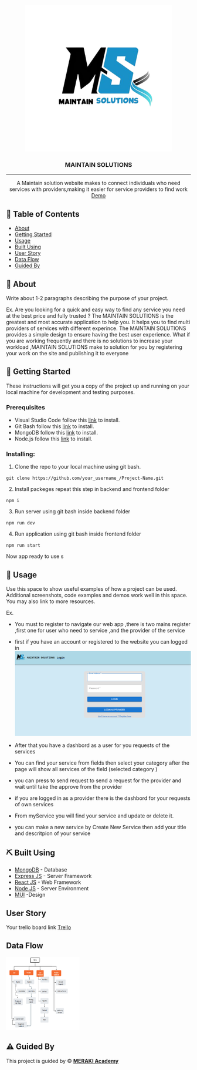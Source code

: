 <p align="center">
 <img width="400px" height="400px" src="./frontend/src/components/shared components/M_processed.jpg" alt="Project logo">
 </a>
</p>

<h3 align="center">MAINTAIN SOLUTIONS
</h3>

---

<p align="center"> A Maintain solution website makes to connect individuals who need services with providers,making it easier for service providers to find work 
    <br> 
<a href=''>Demo</a>
    <br> 
</p>

## 📝 Table of Contents

- [About](#about)
- [Getting Started](#getting_started)
- [Usage](#usage)
- [Built Using](#built_using)
- [User Story](#user_story)
- [Data Flow](#data_flow)
- [Guided By](#guided_by)

## 🧐 About <a name = "about"></a>

Write about 1-2 paragraphs describing the purpose of your project.

Ex. Are you looking for a quick and easy way to find any service you need at the best price and fully trusted ? The MAINTAIN SOLUTIONS is the greatest and most accurate application to help you. It helps you to find multi providers of services with different experince.
 The MAINTAIN SOLUTIONS provides a simple design to ensure having the best user experience.
What if you are working frequently and there is no solutions to increase your workload ,MAINTAIN SOLUTIONS make to solution for you by registering your work on the site and publishing it to everyone

## 🏁 Getting Started <a name = "getting_started"></a>

These instructions will get you a copy of the project up and running on your local machine for development and testing purposes.

### Prerequisites

- Visual Studio Code follow this <a href='https://code.visualstudio.com/download'>link</a> to install.
- Git Bash follow this <a href='https://git-scm.com/downloads'>link</a> to install.
- MongoDB follow this <a href='https://www.mongodb.com/try/download/community'>link</a> to install.
- Node.js follow this <a href='https://nodejs.org/en/download/package-manager'>link</a> to install.

### Installing:

1. Clone the repo to your local machine using git bash.

```
git clone https://github.com/your_username_/Project-Name.git
```

2. Install packeges repeat this step in backend and frontend folder

```
npm i
```

3. Run server using git bash inside backend folder

```
npm run dev
```

4. Run application using git bash inside frontend folder

```
npm run start
```

Now app ready to use
s
## 🎈 Usage <a name="usage"></a>

Use this space to show useful examples of how a project can be used. Additional screenshots, code examples and demos work well in this space. You may also link to more resources.

Ex.

- You must to register to navigate our web app ,there is two mains register ,first one for user who need to service ,and the provider of the service

- first if you have an account or registered to the website you can logged in 
![alt text](image.png)

- After that you have a dashbord as a user for you requests of the services 

- You can find your service from fields then select your category after the page will show all services of the field (selected category )
- you can press to send request to send a request for the provider and wait until take the approve from the provider 


- if you are logged in as a provider there is the dashbord for your requests of own services 
- From myService you will find your service and update or delete it.

- you can make a new service by Create New Service then add your title and descritpion of your service



## ⛏️ Built Using <a name = "built_using"></a>

- [MongoDB](https://www.mongodb.com/) - Database
- [Express JS](https://expressjs.com/) - Server Framework
- [React JS](https://https://reactjs.org/) - Web Framework
- [Node JS](https://nodejs.org/en/) - Server Environment
- [MUI](https://mui.com/) -Design  
## User Story <a name = "#user_story"></a>

Your trello board link
<a href='https://trello.com/b/HjcEVLy4/project4'>Trello</a>

## Data Flow <a name = "#data_flow"></a>

<img width=200px height=200px src="./project4_Flow_Chart.png" alt="Diagram"></a>

## ⚠️ Guided By <a name = "guided_by"></a>

This project is guided by ©️ **[MERAKI Academy](https://www.meraki-academy.org)**